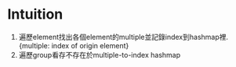 # Intuition

1. 遍歷element找出各個element的multiple並記錄index到hashmap裡. {multiple: index of origin element}
2. 遍歷group看存不存在於multiple-to-index hashmap